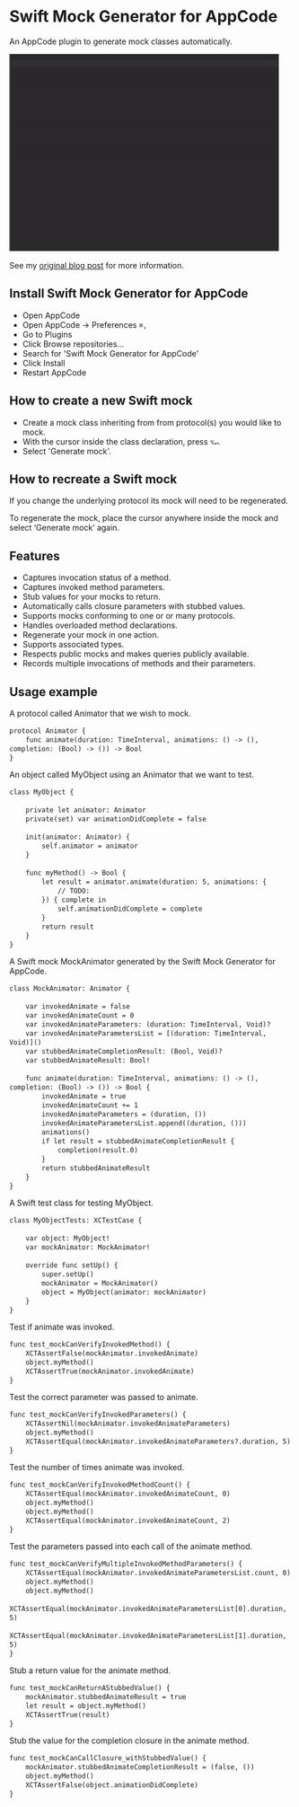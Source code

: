 # Swift Mock Generator for AppCode

An AppCode plugin to generate mock classes automatically. 

![AppCode plugin generates Swift mock](readme/MockGenerator.gif "AppCode plugin generates Swift mock")

See my [original blog post](http://seanhenry.codes/ios/generate-swift-mock-appcode-plugin/) for more information.

## Install Swift Mock Generator for AppCode

- Open AppCode
- Open AppCode → Preferences `⌘,`
- Go to Plugins
- Click Browse repositories...
- Search for 'Swift Mock Generator for AppCode'
- Click Install
- Restart AppCode

## How to create a new Swift mock

- Create a mock class inheriting from from protocol(s) you would like to mock.
- With the cursor inside the class declaration, press `⌥↵`.
- Select 'Generate mock'.

## How to recreate a Swift mock

If you change the underlying protocol its mock will need to be regenerated.  

To regenerate the mock, place the cursor anywhere inside the mock and select ‘Generate mock’ again.

## Features

- Captures invocation status of a method.
- Captures invoked method parameters.
- Stub values for your mocks to return.
- Automatically calls closure parameters with stubbed values.
- Supports mocks conforming to one or or many protocols.
- Handles overloaded method declarations.
- Regenerate your mock in one action.
- Supports associated types.
- Respects public mocks and makes queries publicly available.
- Records multiple invocations of methods and their parameters.

## Usage example

A protocol called Animator that we wish to mock.

```
protocol Animator {
    func animate(duration: TimeInterval, animations: () -> (), completion: (Bool) -> ()) -> Bool
}
```
An object called MyObject using an Animator that we want to test.

```
class MyObject {
  
    private let animator: Animator
    private(set) var animationDidComplete = false
  
    init(animator: Animator) {
        self.animator = animator
    }
  
    func myMethod() -> Bool {
        let result = animator.animate(duration: 5, animations: {
            // TODO:
        }) { complete in
            self.animationDidComplete = complete
        }
        return result
    }
}
```

A Swift mock MockAnimator generated by the Swift Mock Generator for AppCode.

```
class MockAnimator: Animator {  
  
    var invokedAnimate = false
    var invokedAnimateCount = 0
    var invokedAnimateParameters: (duration: TimeInterval, Void)?
    var invokedAnimateParametersList = [(duration: TimeInterval, Void)]()
    var stubbedAnimateCompletionResult: (Bool, Void)?
    var stubbedAnimateResult: Bool!
  
    func animate(duration: TimeInterval, animations: () -> (), completion: (Bool) -> ()) -> Bool {
        invokedAnimate = true
        invokedAnimateCount += 1
        invokedAnimateParameters = (duration, ())
        invokedAnimateParametersList.append((duration, ()))
        animations()
        if let result = stubbedAnimateCompletionResult {
            completion(result.0)
        }
        return stubbedAnimateResult
    }
}
```
A Swift test class for testing MyObject.

```
class MyObjectTests: XCTestCase {
  
    var object: MyObject!
    var mockAnimator: MockAnimator!
  
    override func setUp() {
        super.setUp()
        mockAnimator = MockAnimator()
        object = MyObject(animator: mockAnimator)
    }
}
```
Test if animate was invoked.

```
func test_mockCanVerifyInvokedMethod() {
    XCTAssertFalse(mockAnimator.invokedAnimate)
    object.myMethod()
    XCTAssertTrue(mockAnimator.invokedAnimate)
}
```
Test the correct parameter was passed to animate.

```
func test_mockCanVerifyInvokedParameters() {
    XCTAssertNil(mockAnimator.invokedAnimateParameters)
    object.myMethod()
    XCTAssertEqual(mockAnimator.invokedAnimateParameters?.duration, 5)
}
```
Test the number of times animate was invoked.

```
func test_mockCanVerifyInvokedMethodCount() {
    XCTAssertEqual(mockAnimator.invokedAnimateCount, 0)
    object.myMethod()
    object.myMethod()
    XCTAssertEqual(mockAnimator.invokedAnimateCount, 2)
}
```
Test the parameters passed into each call of the animate method.

```
func test_mockCanVerifyMultipleInvokedMethodParameters() {
    XCTAssertEqual(mockAnimator.invokedAnimateParametersList.count, 0)
    object.myMethod()
    object.myMethod()
    XCTAssertEqual(mockAnimator.invokedAnimateParametersList[0].duration, 5)
    XCTAssertEqual(mockAnimator.invokedAnimateParametersList[1].duration, 5)
}
```
Stub a return value for the animate method.

```
func test_mockCanReturnAStubbedValue() {
    mockAnimator.stubbedAnimateResult = true
    let result = object.myMethod()
    XCTAssertTrue(result)
}
```
Stub the value for the completion closure in the animate method.

```
func test_mockCanCallClosure_withStubbedValue() {
    mockAnimator.stubbedAnimateCompletionResult = (false, ())
    object.myMethod()
    XCTAssertFalse(object.animationDidComplete)
}
```
